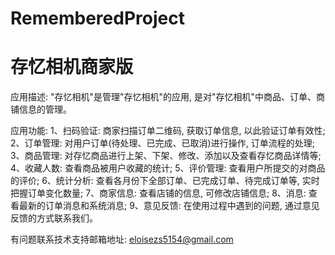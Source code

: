 # RememberedProject
# 存忆相机商家版

应用描述: "存忆相机"是管理"存忆相机"的应用, 是对"存忆相机"中商品、订单、商铺信息的管理。

应用功能: 
      1、扫码验证: 商家扫描订单二维码, 获取订单信息, 以此验证订单有效性; 
      2、订单管理: 对用户订单(待处理、已完成、已取消)进行操作, 订单流程的处理; 
      3、商品管理: 对存忆商品进行上架、下架、修改、添加以及查看存忆商品详情等; 
      4、收藏人数: 查看商品被用户收藏的统计;
      5、评价管理: 查看用户所提交的对商品的评价; 
      6、统计分析: 查看各月份下全部订单、已完成订单、待完成订单等, 实时把握订单变化数量; 
      7、商家信息: 查看店铺的信息, 可修改店铺信息; 
      8、消息: 查看最新的订单消息和系统消息; 
      9、意见反馈: 在使用过程中遇到的问题, 通过意见反馈的方式联系我们。

有问题联系技术支持邮箱地址: eloisezs5154@gmail.com
